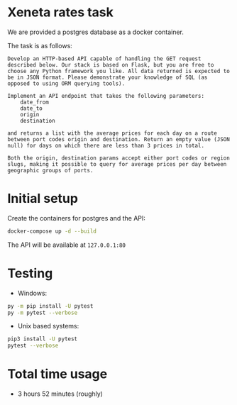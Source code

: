 # Xeneta rates task

We are provided a postgres database as a docker container.

The task is as follows:
```
Develop an HTTP-based API capable of handling the GET request described below. Our stack is based on Flask, but you are free to choose any Python framework you like. All data returned is expected to be in JSON format. Please demonstrate your knowledge of SQL (as opposed to using ORM querying tools).

Implement an API endpoint that takes the following parameters:
    date_from
    date_to
    origin
    destination

and returns a list with the average prices for each day on a route between port codes origin and destination. Return an empty value (JSON null) for days on which there are less than 3 prices in total.

Both the origin, destination params accept either port codes or region slugs, making it possible to query for average prices per day between geographic groups of ports.
```


# Initial setup

Create the containers for postgres and the API:
```bash
docker-compose up -d --build
```

The API will be available at `127.0.0.1:80`

# Testing

* Windows:
```bash
py -m pip install -U pytest
py -m pytest --verbose
```

* Unix based systems:
```bash
pip3 install -U pytest
pytest --verbose
```


# Total time usage
* 3 hours 52 minutes (roughly)